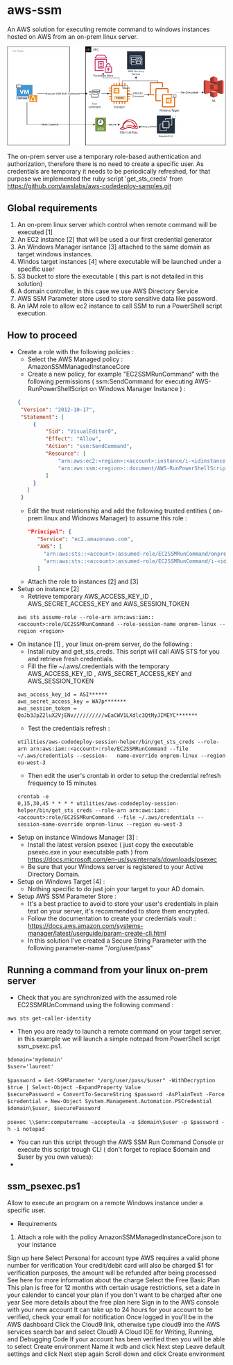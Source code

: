 # aws-ssm
An AWS solution for executing remote command to windows instances hosted on AWS from an on-prem linux server. 

![alt text](https://github.com/laurent-richer/aws-ssm/blob/8c9458e9e2b6e81cb74ee1ef2de7a872f27a9a3e/RemoteExecutionArchitecture.png)

The on-prem server use a temporary role-based authentication and authorization, therefore there is no need to create a specific user. As credentials are temporary it needs to be periodically refreshed, for that purpose we implemented the ruby script 'get_sts_creds' from  https://github.com/awslabs/aws-codedeploy-samples.git
## Global requirements
1) An on-prem linux server which control when remote command will be executed [1]
2) An EC2 instance [2] that will be used a our first credential generator 
3) An Windows Manager isntance [3] attached to the same domain as target windows instances.
4) Windos target instances [4] where executable will be launched under a specific user
5) S3 bucket to store the executable ( this part is not detailed in this solution)
6) A domain controller, in this case we use AWS Directory Service
7) AWS SSM Parameter store used to store sensitive data like password.
8) An IAM role to allow ec2 instance to call SSM to run a PowerShell script execution. 

## How to proceed  
* Create a role with the following policies :
   *   Select the AWS Managed policy : AmazonSSMManagedInstanceCore
   *   Create a new policy, for example "EC2SSMRunCommand"  with the following permissions ( ssm:SendCommand for executing AWS-RunPowerShellScript on Windows Manager Instance ) :
   ```json
   {
    "Version": "2012-10-17",
    "Statement": [
        {
            "Sid": "VisualEditor0",
            "Effect": "Allow",
            "Action": "ssm:SendCommand",
            "Resource": [
                "arn:aws:ec2:<region>:<account>:instance/i-<idinstance[2]>",
                "arn:aws:ssm:<region>::document/AWS-RunPowerShellScript"
            ]
        }
      ]
    } 
   ```
   * Edit the trust relationship and add the following trusted entities ( on-prem linux and Widnows Manager) to assume this role :
     ```json
     "Principal": {
        "Service": "ec2.amazonaws.com",
        "AWS": [
          "arn:aws:sts::<account>:assumed-role/EC2SSMRunCommand/onprem-linux",
          "arn:aws:sts::<account>:assumed-role/EC2SSMRunCommand/i-<idinstance[2]>"
        ]
     ```
    * Attach the role to instances [2] and [3]
* Setup on instance [2]
  * Retrieve temporary AWS_ACCESS_KEY_ID , AWS_SECRET_ACCESS_KEY and AWS_SESSION_TOKEN
  ```
  aws sts assume-role --role-arn arn:aws:iam::<account>:role/EC2SSMRunCommand --role-session-name onprem-linux --region <region>
  ```   
* On instance [1] , your linux on-prem server, do the following :
   * Install ruby and get_sts_creds. This script will call AWS STS for you and retrieve fresh credentials.
   * Fill the file ~/.aws/.credentials with the temporary AWS_ACCESS_KEY_ID , AWS_SECRET_ACCESS_KEY and AWS_SESSION_TOKEN
   ```
   aws_access_key_id = ASI******
   aws_secret_access_key = WA7p*******
   aws_session_token =  QoJb3JpZ2luX2VjENv//////////wEaCWV1LXdlc3QtMyJIMEYC*******
   ```
   * Test the credentials refresh :
   ```
   utilities/aws-codedeploy-session-helper/bin/get_sts_creds --role-arn arn:aws:iam::<account>:role/EC2SSMRunCommand --file ~/.aws/credentials --session-   name-override onprem-linux --region eu-west-3
   ```
   * Then edit the user's crontab in order to setup the credential refresh frequency to 15 minutes
   ```
   crontab -e
   0,15,30,45 * * * * utilities/aws-codedeploy-session-helper/bin/get_sts_creds --role-arn arn:aws:iam::<account>:role/EC2SSMRunCommand --file ~/.aws/credentials --session-name-override onprem-linux --region eu-west-3
   ```
* Setup on instance Windows Manager [3] :
   * Install the latest version psexec ( just copy the executable psexec.exe in your executable path ) from https://docs.microsoft.com/en-us/sysinternals/downloads/psexec
   * Be sure that your Windows server is registered to your Active Directory Domain.
* Setup on Windows Target [4] :
  * Nothing specific to do just join your target to your AD domain.
* Setup AWS SSM Parameter Store :
  * It's a best practice to avoid to store your user's credentials in plain text on your server, it's recommended to store them encrypted.
  * Follow the documentation to create your credentials vault : https://docs.aws.amazon.com/systems-manager/latest/userguide/param-create-cli.html 
  * In this solution I've created a Secure String Parameter with the following parameter-name "/org/user/pass"    
## Running a command from your linux on-prem server
* Check that you are synchronized with the assumed role EC2SSMRUnCommand using the following command :
```
aws sts get-caller-identity
```
* Then you are ready to launch a remote command on your target server, in this example we will launch a simple notepad from PowerShell script ssm_psexc.ps1.
```
$domain='mydomain'
$user='laurent'

$password = Get-SSMParameter "/org/user/pass/$user" -WithDecryption $true | Select-Object -ExpandProperty Value
$securePassword = ConvertTo-SecureString $password -AsPlainText -Force
$credential = New-Object System.Management.Automation.PSCredential $domain\$user, $securePassword

psexec \\$env:computername -accepteula -u $domain\$user -p $password -h -i notepad
```
* You can run this script through the AWS SSM Run Command Console or execute this script trough CLI ( don't forget to replace $domain and $user by you own values):
* 
## ssm_psexec.ps1
Allow to execute an program on a remote Windows instance under a specific user. 
* Requirements
1) Attach a role with the policy AmazonSSMManagedInstanceCore.json to your instance 


Sign up here
Select Personal for account type
AWS requires a valid phone number for verification
Your credit/debit card will also be charged $1 for verification purposes, the amount will be refunded after being processed
See here for more information about the charge
Select the Free Basic Plan
This plan is free for 12 months with certain usage restrictions, set a date in your calender to cancel your plan if you don't want to be charged after one year
See more details about the free plan here
Sign in to the AWS console with your new account
It can take up to 24 hours for your account to be verified, check your email for notification
Once logged in you'll be in the AWS dashboard
Click the Cloud9 link, otherwise type cloud9 into the AWS services search bar and select Cloud9 A Cloud IDE for Writing, Running, and Debugging Code
If your account has been verified then you will be able to select Create environment
Name it wdb and click Next step
Leave default settings and click Next step again
Scroll down and click Create environment
